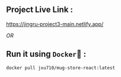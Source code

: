 ## Project Live Link : 
https://jingru-project3-main.netlify.app/
<br>

<em>OR </em>


## Run it using `Docker`:whale: : 
```
docker pull jxu710/mug-store-react:latest
```
